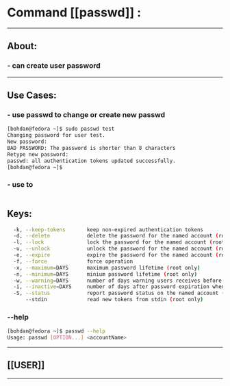#  Command [[passwd]] :

***

## About:

### -  can create user password

***


## Use Cases:

### - use passwd to change or create new passwd
```sh
[bohdan@fedora ~]$ sudo passwd test
Changing password for user test.
New password: 
BAD PASSWORD: The password is shorter than 8 characters
Retype new password: 
passwd: all authentication tokens updated successfully.
[bohdan@fedora ~]$ 
```

### - use to 
```sh

```


## Keys:
```sh
  -k, --keep-tokens       keep non-expired authentication tokens
  -d, --delete            delete the password for the named account (root only); also removes password lock if any
  -l, --lock              lock the password for the named account (root only)
  -u, --unlock            unlock the password for the named account (root only)
  -e, --expire            expire the password for the named account (root only)
  -f, --force             force operation
  -x, --maximum=DAYS      maximum password lifetime (root only)
  -n, --minimum=DAYS      minium password lifetime (root only)
  -w, --warning=DAYS      number of days warning users receives before password expiration (root only)
  -i, --inactive=DAYS     number of days after password expiration when an account becomes disabled (root only)	
  -S, --status            report password status on the named account (root only)
      --stdin             read new tokens from stdin (root only)
```

### --help
```sh
[bohdan@fedora ~]$ passwd --help
Usage: passwd [OPTION...] <accountName>
```

***

## [[USER]]

***
